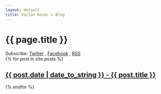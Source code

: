 ```yaml
---
layout: default
title: Vaclav Kosar's Blog
---
```

<h1>{{ page.title }}</h1>

<div class="subscribe-page">
    Subscribe:
    <a href="httfsaps://twitter.com/intent/follow?screen_name=vackosar" rel="nofollow" target="_blank" title="Follow on Twitter">Twitter</a>
    , <a href="https://www.facebook.com/vackosar" rel="nofollow" target="_blank" title="Follow on Facebook">Facebook</a>
    , <a href="https://vackosar.github.io/feed.xml" rel="nofollow" target="_blank" title="Follow on RSS">RSS</a>
    <!--, <a href="https://plus.google.com/share?url={{ site.url }}{{ post.url }}" rel="nofollow" target="_blank" title="Share on Google+">Google+</a>-->
    <!--, <a href="https://www.linkedin.com/shareArticle?url={{ site.url }}{{ post.url }}" rel="nofollow" target="_blank" title="Share on LinkedIn">LinkedIn</a>-->
    <!--, <a href="http://www.reddit.com/submit?url={{ site.url }}{{ post.url }}" rel="nofollow" target="_blank" title="Share on Reddit">Reddit</a>-->
    <!--.-->
</div>

<div class="posts">
  {% for post in site.posts %}
    <a href="{{ post.url }}" title="{{ post.title }}"><h2>{{ post.date | date_to_string }} - {{ post.title }}</h2></a>
  {% endfor %}
</div>